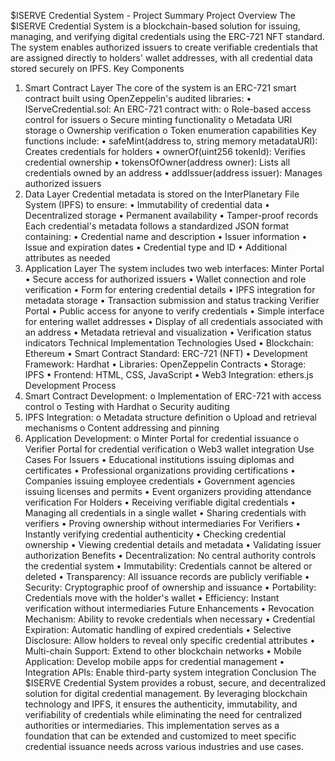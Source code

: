 $ISERVE Credential System - Project Summary
Project Overview
The $ISERVE Credential System is a blockchain-based solution for issuing, managing, and verifying digital credentials using the ERC-721 NFT standard. The system enables authorized issuers to create verifiable credentials that are assigned directly to holders' wallet addresses, with all credential data stored securely on IPFS.
Key Components
1. Smart Contract Layer
The core of the system is an ERC-721 smart contract built using OpenZeppelin's audited libraries:
•	IServeCredential.sol: An ERC-721 contract with:
o	Role-based access control for issuers
o	Secure minting functionality
o	Metadata URI storage
o	Ownership verification
o	Token enumeration capabilities
Key functions include:
•	safeMint(address to, string memory metadataURI): Creates credentials for holders
•	ownerOf(uint256 tokenId): Verifies credential ownership
•	tokensOfOwner(address owner): Lists all credentials owned by an address
•	addIssuer(address issuer): Manages authorized issuers
2. Data Layer
Credential metadata is stored on the InterPlanetary File System (IPFS) to ensure:
•	Immutability of credential data
•	Decentralized storage
•	Permanent availability
•	Tamper-proof records
Each credential's metadata follows a standardized JSON format containing:
•	Credential name and description
•	Issuer information
•	Issue and expiration dates
•	Credential type and ID
•	Additional attributes as needed
3. Application Layer
The system includes two web interfaces:
Minter Portal
•	Secure access for authorized issuers
•	Wallet connection and role verification
•	Form for entering credential details
•	IPFS integration for metadata storage
•	Transaction submission and status tracking
Verifier Portal
•	Public access for anyone to verify credentials
•	Simple interface for entering wallet addresses
•	Display of all credentials associated with an address
•	Metadata retrieval and visualization
•	Verification status indicators
Technical Implementation
Technologies Used
•	Blockchain: Ethereum
•	Smart Contract Standard: ERC-721 (NFT)
•	Development Framework: Hardhat
•	Libraries: OpenZeppelin Contracts
•	Storage: IPFS
•	Frontend: HTML, CSS, JavaScript
•	Web3 Integration: ethers.js
Development Process
1.	Smart Contract Development:
o	Implementation of ERC-721 with access control
o	Testing with Hardhat
o	Security auditing
2.	IPFS Integration:
o	Metadata structure definition
o	Upload and retrieval mechanisms
o	Content addressing and pinning
3.	Application Development:
o	Minter Portal for credential issuance
o	Verifier Portal for credential verification
o	Web3 wallet integration
Use Cases
For Issuers
•	Educational institutions issuing diplomas and certificates
•	Professional organizations providing certifications
•	Companies issuing employee credentials
•	Government agencies issuing licenses and permits
•	Event organizers providing attendance verification
For Holders
•	Receiving verifiable digital credentials
•	Managing all credentials in a single wallet
•	Sharing credentials with verifiers
•	Proving ownership without intermediaries
For Verifiers
•	Instantly verifying credential authenticity
•	Checking credential ownership
•	Viewing credential details and metadata
•	Validating issuer authorization
Benefits
•	Decentralization: No central authority controls the credential system
•	Immutability: Credentials cannot be altered or deleted
•	Transparency: All issuance records are publicly verifiable
•	Security: Cryptographic proof of ownership and issuance
•	Portability: Credentials move with the holder's wallet
•	Efficiency: Instant verification without intermediaries
Future Enhancements
•	Revocation Mechanism: Ability to revoke credentials when necessary
•	Credential Expiration: Automatic handling of expired credentials
•	Selective Disclosure: Allow holders to reveal only specific credential attributes
•	Multi-chain Support: Extend to other blockchain networks
•	Mobile Application: Develop mobile apps for credential management
•	Integration APIs: Enable third-party system integration
Conclusion
The $ISERVE Credential System provides a robust, secure, and decentralized solution for digital credential management. By leveraging blockchain technology and IPFS, it ensures the authenticity, immutability, and verifiability of credentials while eliminating the need for centralized authorities or intermediaries.
This implementation serves as a foundation that can be extended and customized to meet specific credential issuance needs across various industries and use cases.

